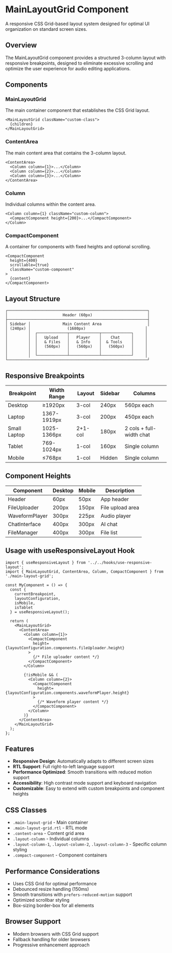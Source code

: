 # MainLayoutGrid Component

A responsive CSS Grid-based layout system designed for optimal UI organization on standard screen sizes.

## Overview

The MainLayoutGrid component provides a structured 3-column layout with responsive breakpoints, designed to eliminate excessive scrolling and optimize the user experience for audio editing applications.

## Components

### MainLayoutGrid
The main container component that establishes the CSS Grid layout.

```tsx
<MainLayoutGrid className="custom-class">
  {children}
</MainLayoutGrid>
```

### ContentArea
The main content area that contains the 3-column layout.

```tsx
<ContentArea>
  <Column column={1}>...</Column>
  <Column column={2}>...</Column>
  <Column column={3}>...</Column>
</ContentArea>
```

### Column
Individual columns within the content area.

```tsx
<Column column={1} className="custom-column">
  <CompactComponent height={200}>...</CompactComponent>
</Column>
```

### CompactComponent
A container for components with fixed heights and optional scrolling.

```tsx
<CompactComponent 
  height={400} 
  scrollable={true}
  className="custom-component"
>
  {content}
</CompactComponent>
```

## Layout Structure

```
┌─────────────────────────────────────────────────────────────┐
│                        Header (60px)                        │
├─────────────────────────────────────────────────────────────┤
│ Sidebar │              Main Content Area                    │
│ (240px) │                (1680px)                          │
│         │  ┌─────────────┬─────────────┬─────────────┐     │
│         │  │   Upload    │   Player    │    Chat     │     │
│         │  │   & Files   │   & Info    │  & Tools    │     │
│         │  │   (560px)   │   (560px)   │   (560px)   │     │
│         │  │             │             │             │     │
│         │  └─────────────┴─────────────┴─────────────┘     │
└─────────────────────────────────────────────────────────────┘
```

## Responsive Breakpoints

| Breakpoint | Width Range | Layout | Sidebar | Columns |
|------------|-------------|--------|---------|---------|
| Desktop    | ≥1920px     | 3-col  | 240px   | 560px each |
| Laptop     | 1367-1919px | 3-col  | 200px   | 450px each |
| Small Laptop | 1025-1366px | 2+1-col | 180px | 2 cols + full-width chat |
| Tablet     | 769-1024px  | 1-col  | 160px   | Single column |
| Mobile     | ≤768px      | 1-col  | Hidden  | Single column |

## Component Heights

| Component | Desktop | Mobile | Description |
|-----------|---------|--------|-------------|
| Header    | 60px    | 50px   | App header |
| FileUploader | 200px | 150px | File upload area |
| WaveformPlayer | 300px | 225px | Audio player |
| ChatInterface | 400px | 300px | AI chat |
| FileManager | 400px | 300px | File list |

## Usage with useResponsiveLayout Hook

```tsx
import { useResponsiveLayout } from '../../hooks/use-responsive-layout';
import { MainLayoutGrid, ContentArea, Column, CompactComponent } from './main-layout-grid';

const MyComponent = () => {
  const { 
    currentBreakpoint, 
    layoutConfiguration, 
    isMobile,
    isTablet 
  } = useResponsiveLayout();

  return (
    <MainLayoutGrid>
      <ContentArea>
        <Column column={1}>
          <CompactComponent 
            height={layoutConfiguration.components.fileUploader.height}
          >
            {/* File uploader content */}
          </CompactComponent>
        </Column>
        
        {!isMobile && (
          <Column column={2}>
            <CompactComponent 
              height={layoutConfiguration.components.waveformPlayer.height}
            >
              {/* Waveform player content */}
            </CompactComponent>
          </Column>
        )}
      </ContentArea>
    </MainLayoutGrid>
  );
};
```

## Features

- **Responsive Design**: Automatically adapts to different screen sizes
- **RTL Support**: Full right-to-left language support
- **Performance Optimized**: Smooth transitions with reduced motion support
- **Accessibility**: High contrast mode support and keyboard navigation
- **Customizable**: Easy to extend with custom breakpoints and component heights

## CSS Classes

- `.main-layout-grid` - Main container
- `.main-layout-grid.rtl` - RTL mode
- `.content-area` - Content grid area
- `.layout-column` - Individual columns
- `.layout-column-1`, `.layout-column-2`, `.layout-column-3` - Specific column styling
- `.compact-component` - Component containers

## Performance Considerations

- Uses CSS Grid for optimal performance
- Debounced resize handling (150ms)
- Smooth transitions with `prefers-reduced-motion` support
- Optimized scrollbar styling
- Box-sizing border-box for all elements

## Browser Support

- Modern browsers with CSS Grid support
- Fallback handling for older browsers
- Progressive enhancement approach